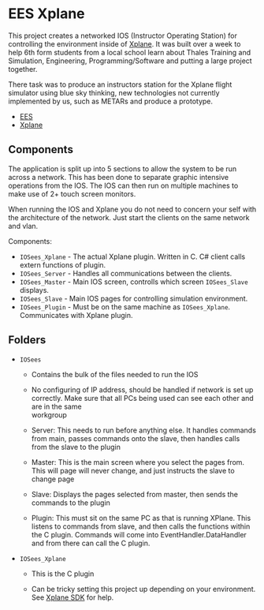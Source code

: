 # EES Xplane

This project creates a networked IOS (Instructor Operating Station) for controlling the environment inside of [Xplane](http://www.x-plane.com/index_desktop.html). It was built over a week to help 6th form students from a local school learn about Thales Training and Simulation, Engineering, Programming/Software and putting a large project together.

There task was to produce an instructors station for the Xplane flight simulator using blue sky thinking, new technologies not currently implemented by us, such as METARs and produce a prototype.

* [EES](http://www.engineering-education.org.uk/)
* [Xplane](http://www.x-plane.com)

## Components

The application is split up into 5 sections to allow the system to be run across a network. This has been done to separate graphic intensive operations from the IOS. The IOS can then run on multiple machines to make use of 2+ touch screen monitors.

When running the IOS and Xplane you do not need to concern your self with the architecture of the network. Just start the clients on the same network and vlan.

Components:

* `IOSees_Xplane` - The actual Xplane plugin. Written in C. C# client calls extern functions of plugin.
* `IOSees_Server` - Handles all communications between the clients.
* `IOSees_Master` - Main IOS screen, controlls which screen `IOSees_Slave` displays.
* `IOSees_Slave`  - Main IOS pages for controlling simulation environment.
* `IOSees_Plugin` - Must be on the same machine as `IOSees_Xplane`. Communicates with Xplane plugin.


Folders
-------

* `IOSees`

	- Contains the bulk of the files needed to run the IOS

	- No configuring of IP address, should be handled if network is set up correctly. 
          Make sure that all PCs being used can see each other and are in the same           
          workgroup

	- Server: This needs to run before anything else. It handles commands from main, passes commands onto the slave, then handles calls from the slave to the plugin

	- Master: This is the main screen where you select the pages from. This will page will never change, and just instructs the slave to change page

	- Slave:  Displays the pages selected from master, then sends the commands to the plugin

	- Plugin: This must sit on the same PC as that is running XPlane. This listens to commands from slave, and then calls the functions within the C plugin. Commands will come into EventHandler.DataHandler and from there can call the C plugin.

* `IOSees_Xplane`

	- This is the C plugin
	
	- Can be tricky setting this project up depending on your environment. See [Xplane SDK](http://www.xsquawkbox.net/xpsdk/mediawiki/Main_Page) for help.
